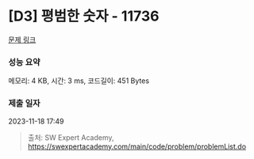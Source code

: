 # [D3] 평범한 숫자 - 11736 

[문제 링크](https://swexpertacademy.com/main/code/problem/problemDetail.do?contestProbId=AXhh-H-KwUcDFARQ) 

### 성능 요약

메모리: 4 KB, 시간: 3 ms, 코드길이: 451 Bytes

### 제출 일자

2023-11-18 17:49



> 출처: SW Expert Academy, https://swexpertacademy.com/main/code/problem/problemList.do